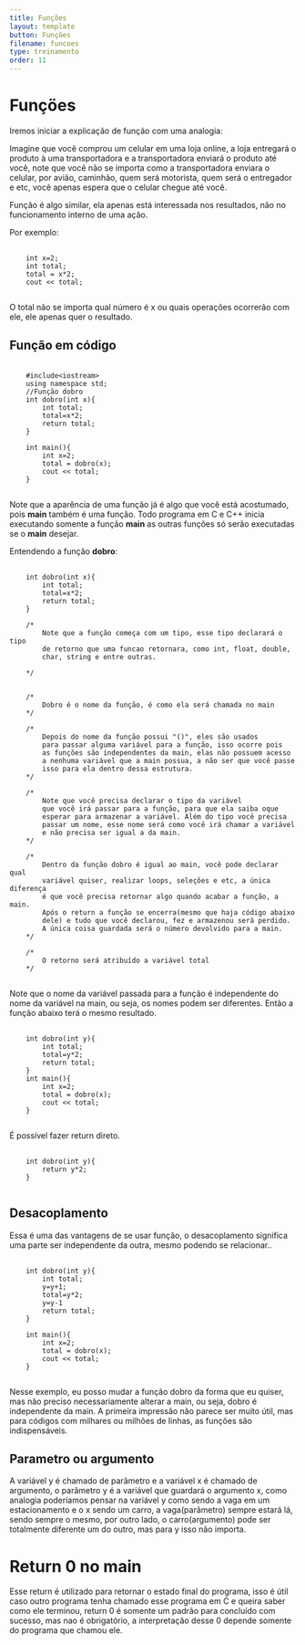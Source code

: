 ```yaml
---
title: Funções
layout: template
button: Funções
filename: funcoes
type: treinamento
order: 11
---
```


# Funçöes

Iremos iniciar a explicação de função com uma analogia:

Imagine que você comprou um celular em uma loja online, a loja entregará o produto à uma transportadora e a transportadora enviará o produto até você, note que você não se importa como a transportadora enviara o celular, por avião, caminhão, quem será motorista, quem será o entregador e etc, você apenas espera que o celular chegue até você.
 
Função é algo similar, ela apenas está interessada nos resultados, não no funcionamento interno de uma ação.
 
Por exemplo:

<pre>
    <code class="language-cpp">
    int x=2;
    int total;
    total = x*2;
    cout << total;
    </code>
</pre>
O total não se importa qual número é x ou quais operações ocorrerão com ele, ele apenas quer o resultado.

## Função em código
<pre>
    <code class="language-cpp">
    #include&lt;iostream&gt;
    using namespace std;
    //Função dobro
    int dobro(int x){
        int total;
        total=x*2;
        return total;
    }

    int main(){
        int x=2;
        total = dobro(x);
        cout << total;
    }
    </code>
</pre>

Note que a aparência de uma função já é algo que você está acostumado, pois **main** também é uma função. Todo programa em C e C++ inicia executando somente a função **main** as outras funções só serão executadas se o **main** desejar.

Entendendo a função **dobro**:
<pre>
    <code class="language-cpp">
    int dobro(int x){
        int total;
        total=x*2;
        return total;
    }

    /*
        Note que a função começa com um tipo, esse tipo declarará o tipo
        de retorno que uma funcao retornara, como int, float, double,
        char, string e entre outras.

    */


    /*
        Dobro é o nome da função, é como ela será chamada no main
    */

    /*
        Depois do nome da função possui "()", eles são usados
        para passar alguma variável para a função, isso ocorre pois
        as funções são independentes da main, elas não possuem acesso
        a nenhuma variável que a main possua, a não ser que você passe
        isso para ela dentro dessa estrutura.
    */

    /*
        Note que você precisa declarar o tipo da variável
        que você irá passar para a função, para que ela saiba oque
        esperar para armazenar a variável. Além do tipo você precisa
        passar um nome, esse nome será como você irá chamar a variável
        e não precisa ser igual a da main.
    */

    /*
        Dentro da função dobro é igual ao main, você pode declarar qual
        variável quiser, realizar loops, seleções e etc, a única diferença
        é que você precisa retornar algo quando acabar a função, a main.
        Após o return a função se encerra(mesmo que haja código abaixo
        dele) e tudo que você declarou, fez e armazenou será perdido.
        A única coisa guardada será o número devolvido para a main.
    */

    /*
        O retorno será atribuído a variável total
    */
    </code>
</pre>


Note que o nome da variável passada para a função é
independente do nome da variável na main, ou seja, os
nomes podem ser diferentes. Então a função abaixo terá
o mesmo resultado.
<pre>
    <code class="language-cpp">
    int dobro(int y){
        int total;
        total=y*2;
        return total;
    }
    int main(){
        int x=2;
        total = dobro(x);
        cout << total;
    }
    </code>
</pre>

É possível fazer return direto.
<pre>
    <code class="language-cpp">
    int dobro(int y){
        return y*2;
    }
    </code>
</pre>

## Desacoplamento
Essa é uma das vantagens de se usar função, o desacoplamento significa uma parte ser independente da outra, mesmo podendo se relacionar..
<pre>
    <code class="language-cpp">
    int dobro(int y){
        int total;
        y=y+1;
        total=y*2;
        y=y-1
        return total;
    }

    int main(){
        int x=2;
        total = dobro(x);
        cout << total;
    }
    </code>
</pre>
Nesse exemplo, eu posso mudar a função dobro da forma que eu quiser, mas não preciso necessariamente alterar a main, ou seja, dobro é independente da main. A primeira impressão não parece ser muito útil, mas para códigos com milhares ou milhões de linhas, as funções são indispensáveis.



## Parametro ou argumento
A variável y é chamado de parâmetro e a variável x é chamado de argumento, o parâmetro y é a variável que guardará o argumento x, como analogia poderíamos pensar na variável y como sendo a vaga em um estacionamento e o x sendo um carro, a vaga(parâmetro) sempre estará lá, sendo sempre o mesmo, por outro lado, o carro(argumento) pode ser totalmente diferente um do outro, mas para y isso não importa.

<!--

Escopo

Passagem por parametro e referencia

Recursao

Programacao dinamica
-->

# Return 0 no main
Esse return é utilizado para retornar o estado final do programa, isso é útil caso outro programa tenha chamado esse programa em C e queira saber como ele terminou, return 0 é somente um padrão para concluído com sucesso, mas nao é obrigatório, a interpretação desse 0 depende somente do programa que chamou ele.